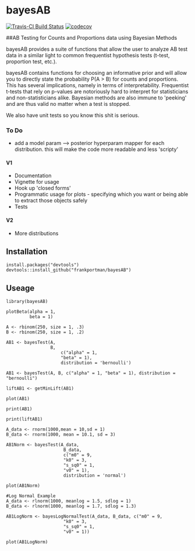 # bayesAB

[![Travis-CI Build Status](https://travis-ci.org/FrankPortman/bayesAB.svg?branch=master)](https://travis-ci.org/FrankPortman/bayesAB) [![codecov](https://codecov.io/gh/FrankPortman/bayesAB/branch/master/graph/badge.svg)](https://codecov.io/gh/FrankPortman/bayesAB)


##AB Testing for Counts and Proportions data using Bayesian Methods

bayesAB provides a suite of functions that allow the user to analyze
AB test data in a similar light to common frequentist hypothesis tests
(t-test, proportion test, etc.).

bayesAB contains functions for choosing an informative prior and will
allow you to directly state the probability P(A > B) for counts and
proportions. This has several implications, namely in terms of
interpretability. Frequentist t-tests that rely on p-values are
notoriously hard to interpret for statisticians and non-statisticians
alike. Bayesian methods are also immune to 'peeking' and are thus
valid no matter when a test is stopped.

We also have unit tests so you know this shit is serious.

### To Do

* add a model param --> posterior hyperparam mapper for each distribution. this will make the code more readable and less 'scripty'

#### V1

- Documentation
- Vignette for usage
- Hook up 'closed forms'
- Programmatic usage for plots - specifying which you want or being able to extract those objects safely
- Tests

#### V2

- More distributions

## Installation

```{r}
install.packages("devtools")
devtools::install_github("frankportman/bayesAB")
```

## Useage

```{r}
library(bayesAB)

plotBeta(alpha = 1,
         beta = 1)
         
A <- rbinom(250, size = 1, .3)
B <- rbinom(250, size = 1, .2)

AB1 <- bayesTest(A,
                 B,
                     c("alpha" = 1,
                     "beta" = 1),
                     distribution = 'bernoulli')
                     
AB1 <- bayesTest(A, B, c("alpha" = 1, "beta" = 1), distribution = "bernoulli")

liftAB1 <- getMinLift(AB1)

plot(AB1)
 
print(AB1)

print(liftAB1)

A_data <- rnorm(1000,mean = 10,sd = 1)
B_data <- rnorm(1000, mean = 10.1, sd = 3)

AB1Norm <- bayesTest(A_data,
                      B_data,
                      c("m0" = 9,
                      "k0" = 3,
                      "s_sq0" = 1,
                      "v0" = 1),
                      distribution = 'normal')
                      
plot(AB1Norm)

#Log Normal Example
A_data <- rlnorm(1000, meanlog = 1.5, sdlog = 1)
B_data <- rlnorm(1000, meanlog = 1.7, sdlog = 1.3)

AB1LogNorm <- bayesLogNormalTest(A_data, B_data, c("m0" = 9,
                      "k0" = 3,
                      "s_sq0" = 1,
                      "v0" = 1))

plot(AB1LogNorm)

```
